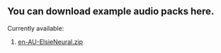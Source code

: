 ## You can download example audio packs here. 
Currently available:
  1. [en-AU-ElsieNeural.zip](en-AU.zip)
